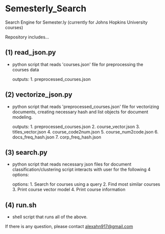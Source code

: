 # Semesterly_Search
Search Engine for Semester.ly (currently for Johns Hopkins University courses)

Repository includes...


## (1) read_json.py

- python script that reads 'courses.json' file for preprocessing the courses data
	
	outputs:
		1. preprocessed_courses.json


## (2) vectorize_json.py

- python script that reads 'preprocessed_courses.json' file for vectorizing documents,
  creating necessary hash and list objects for document modeling.
  
  	outputs:
	  	1. preprocessed_courses.json
	    2. course_vector.json
	    3. titles_vector.json
	    4. course_code2num.json
	    5. course_num2code.json
	    6. docs_freq_hash.json
	    7. corp_freq_hash.json

## (3) search.py

- python script that reads necessary json files for document classification/clustering
  script interacts with user for the following 4 options:

  	options:
	    1. Search for courses using a query
	    2. Find most similar courses
	    3. Print course vector model
	    4. Print course information


## (4) run.sh

- shell script that runs all of the above.



If there is any question, please contact alexahn917@gmail.com